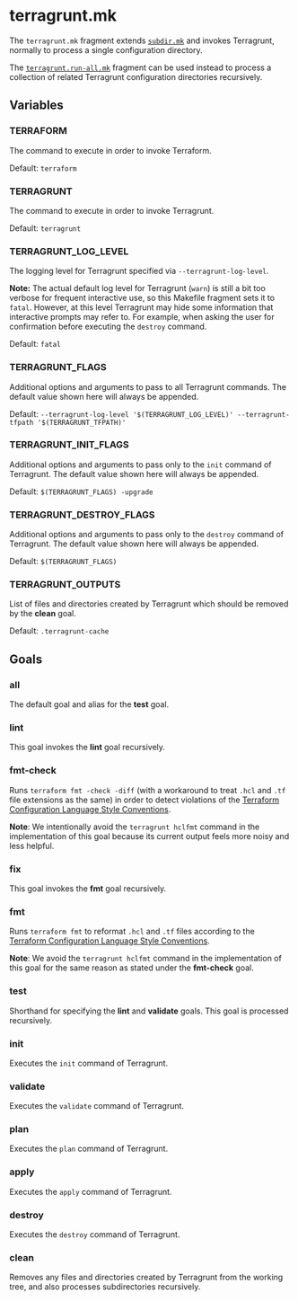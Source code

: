 # terragrunt.mk

The `terragrunt.mk` fragment extends [`subdir.mk`](subdir.md) and invokes
Terragrunt, normally to process a single configuration directory.

The [`terragrunt.run-all.mk`](terragrunt.run-all.md)
fragment can be used instead to process a collection of related Terragrunt
configuration directories recursively.

## Variables

### TERRAFORM

The command to execute in order to invoke Terraform.

Default: `terraform`

### TERRAGRUNT

The command to execute in order to invoke Terragrunt.

Default: `terragrunt`

### TERRAGRUNT_LOG_LEVEL

The logging level for Terragrunt specified via `--terragrunt-log-level`.

**Note:** The actual default log level for Terragrunt (`warn`) is still a bit
too verbose for frequent interactive use, so this Makefile fragment sets it
to `fatal`. However, at this level Terragrunt may hide some information that
interactive prompts may refer to. For example, when asking the user for
confirmation before executing the `destroy` command.

Default: `fatal`

### TERRAGRUNT_FLAGS

Additional options and arguments to pass to all Terragrunt commands. The default
value shown here will always be appended.

Default: `--terragrunt-log-level '$(TERRAGRUNT_LOG_LEVEL)' --terragrunt-tfpath '$(TERRAGRUNT_TFPATH)'`

### TERRAGRUNT_INIT_FLAGS

Additional options and arguments to pass only to the `init` command of
Terragrunt. The default value shown here will always be appended.

Default: `$(TERRAGRUNT_FLAGS) -upgrade`

### TERRAGRUNT_DESTROY_FLAGS

Additional options and arguments to pass only to the `destroy` command of
Terragrunt. The default value shown here will always be appended.

Default: `$(TERRAGRUNT_FLAGS)`

### TERRAGRUNT_OUTPUTS

List of files and directories created by Terragrunt which should be removed by
the **clean** goal.

Default: `.terragrunt-cache`

## Goals

### all

The default goal and alias for the **test** goal.

### lint

This goal invokes the **lint** goal recursively.

### fmt-check

Runs `terraform fmt -check -diff` (with a workaround to treat `.hcl` and `.tf`
file extensions as the same) in order to detect violations of the
[Terraform Configuration Language Style Conventions][canonical-style].

[canonical-style]: https://www.terraform.io/docs/language/syntax/style.html

**Note**: We intentionally avoid the `terragrunt hclfmt` command in the
implementation of this goal because its current output feels more noisy and
less helpful.

### fix

This goal invokes the **fmt** goal recursively.

### fmt

Runs `terraform fmt` to reformat `.hcl` and `.tf` files according to
the [Terraform Configuration Language Style Conventions][canonical-style].

**Note**: We avoid the `terragrunt hclfmt` command in the implementation of
this goal for the same reason as stated under the **fmt-check** goal.

### test

Shorthand for specifying the **lint** and **validate** goals. This goal is
processed recursively.

### init

Executes the `init` command of Terragrunt.

### validate

Executes the `validate` command of Terragrunt.

### plan

Executes the `plan` command of Terragrunt.

### apply

Executes the `apply` command of Terragrunt.

### destroy

Executes the `destroy` command of Terragrunt.

### clean

Removes any files and directories created by Terragrunt from the working tree,
and also processes subdirectories recursively.
